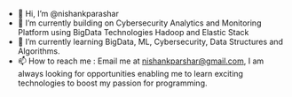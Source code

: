 - 👋 Hi, I’m @nishankparashar
- 👀 I’m currently building on Cybersecurity Analytics and Monitoring Platform using BigData Technologies Hadoop and Elastic Stack
- 🌱 I’m currently learning BigData, ML, Cybersecurity, Data Structures and Algorithms.
- 📫 How to reach me : Email me at nishankparshar@gmail.com, I am always looking for opportunities enabling me to learn exciting technologies to boost my passion for programming.

<!---
nishankparashar/nishankparashar is a ✨ special ✨ repository because its `README.md` (this file) appears on your GitHub profile.
You can click the Preview link to take a look at your changes.
--->
